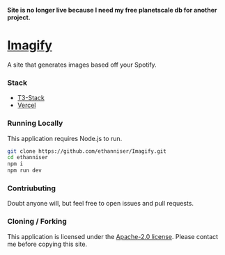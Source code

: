 **Site is no longer live because I need my free planetscale db for another project.**


# [Imagify](https://imagifymusic.com)

A site that generates images based off your Spotify.

### Stack

- [T3-Stack](https://create.t3.gg/)
- [Vercel](https://vercel.com)
  
### Running Locally

This application requires Node.js to run.

```sh
git clone https://github.com/ethanniser/Imagify.git
cd ethanniser
npm i
npm run dev
```

### Contriubuting

Doubt anyone will, but feel free to open issues and pull requests.

### Cloning / Forking

This application is licensed under the [Apache-2.0 license](https://github.com/ethanniser/Imagify/blob/main/LICENSE). Please contact me before copying this site.
